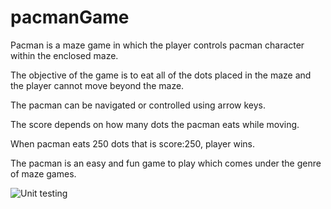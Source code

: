 # pacmanGame 
Pacman is a maze game in which the player controls pacman character within the enclosed maze. 

The objective of the game is to eat all of the dots placed in the maze and the player cannot move beyond the maze. 

The pacman can be navigated or controlled using arrow keys.

The score depends on how many dots the pacman eats while moving.

When pacman eats 250 dots that is score:250, player wins.

The pacman is an easy and fun game to play which comes under the genre of maze games.

![Unit testing](https://github.com/stepin105171/pacmanGame/workflows/Unit%20testing/badge.svg)
